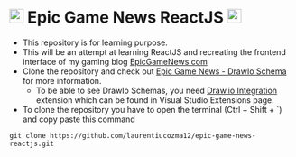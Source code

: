 # <img src="https://user-images.githubusercontent.com/25181517/183897015-94a058a6-b86e-4e42-a37f-bf92061753e5.png" alt="react" width="25" height="25"/> Epic Game News ReactJS <img src="https://user-images.githubusercontent.com/25181517/183897015-94a058a6-b86e-4e42-a37f-bf92061753e5.png" alt="react" width="25" height="25"/>

- This repository is for learning purpose.
- This will be an attempt at learning ReactJS and recreating the frontend interface of my gaming blog [EpicGameNews.com](https://epicgamenews.com/)
- Clone the repository and check out [Epic Game News - DrawIo Schema](https://github.com/laurentiucozma12/epic-game-news-reactjs/blob/master/epic-game-news.drawio) for more information.
  - To be able to see DrawIo Schemas, you need [Draw.io Integration](https://marketplace.visualstudio.com/items?itemName=hediet.vscode-drawio) extension which can be found in Visual Studio Extensions page.
- To clone the repository you have to open the terminal (Ctrl + Shift + `) and copy paste this command
```
git clone https://github.com/laurentiucozma12/epic-game-news-reactjs.git
```